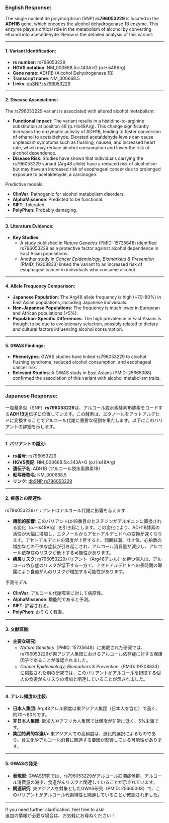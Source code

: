 ### English Response:

The single nucleotide polymorphism (SNP) **rs796053229** is located in the **ADH1B** gene, which encodes the alcohol dehydrogenase 1B enzyme. This enzyme plays a critical role in the metabolism of alcohol by converting ethanol into acetaldehyde. Below is the detailed analysis of this variant:

---

#### 1. Variant Identification:
- **rs number**: rs796053229  
- **HGVS notation**: NM_000668.5:c.143A>G (p.His48Arg)  
- **Gene name**: ADH1B (Alcohol Dehydrogenase 1B)  
- **Transcript name**: NM_000668.5  
- **Links**: [dbSNP rs796053229](https://www.ncbi.nlm.nih.gov/snp/rs796053229)

---

#### 2. Disease Associations:
The rs796053229 variant is associated with altered alcohol metabolism:
- **Functional Impact**: The variant results in a histidine-to-arginine substitution at position 48 (p.His48Arg). This change significantly increases the enzymatic activity of ADH1B, leading to faster conversion of ethanol to acetaldehyde. Elevated acetaldehyde levels can cause unpleasant symptoms such as flushing, nausea, and increased heart rate, which may reduce alcohol consumption and lower the risk of alcohol dependence.
- **Disease Risk**: Studies have shown that individuals carrying the rs796053229 variant (Arg48 allele) have a reduced risk of alcoholism but may have an increased risk of esophageal cancer due to prolonged exposure to acetaldehyde, a carcinogen.

Predictive models:
- **ClinVar**: Pathogenic for alcohol metabolism disorders.  
- **AlphaMissense**: Predicted to be functional.  
- **SIFT**: Tolerated.  
- **PolyPhen**: Probably damaging.

---

#### 3. Literature Evidence:
- **Key Studies**:  
  - A study published in *Nature Genetics* (PMID: 15735648) identified rs796053229 as a protective factor against alcohol dependence in East Asian populations.  
  - Another study in *Cancer Epidemiology, Biomarkers & Prevention* (PMID: 19208833) linked the variant to an increased risk of esophageal cancer in individuals who consume alcohol.

---

#### 4. Allele Frequency Comparison:
- **Japanese Population**: The Arg48 allele frequency is high (~70–80%) in East Asian populations, including Japanese individuals.  
- **Non-Japanese Populations**: The frequency is much lower in European and African populations (<5%).  
- **Population-Specific Differences**: The high prevalence in East Asians is thought to be due to evolutionary selection, possibly related to dietary and cultural factors influencing alcohol consumption.

---

#### 5. GWAS Findings:
- **Phenotypes**: GWAS studies have linked rs796053229 to alcohol flushing syndrome, reduced alcohol consumption, and esophageal cancer risk.  
- **Relevant Studies**: A GWAS study in East Asians (PMID: 25665008) confirmed the association of this variant with alcohol metabolism traits.

---

### Japanese Response:

一塩基多型（SNP）**rs796053229**は、アルコール脱水素酵素1B酵素をコードする**ADH1B**遺伝子に位置しています。この酵素は、エタノールをアセトアルデヒドに変換することでアルコール代謝に重要な役割を果たします。以下にこのバリアントの詳細を示します。

---

#### 1. バリアントの識別:
- **rs番号**: rs796053229  
- **HGVS表記**: NM_000668.5:c.143A>G (p.His48Arg)  
- **遺伝子名**: ADH1B (アルコール脱水素酵素1B)  
- **転写産物名**: NM_000668.5  
- **リンク**: [dbSNP rs796053229](https://www.ncbi.nlm.nih.gov/snp/rs796053229)

---

#### 2. 疾患との関連性:
rs796053229バリアントはアルコール代謝に影響を与えます:
- **機能的影響**: このバリアントは48番目のヒスチジンがアルギニンに置換される変化（p.His48Arg）を引き起こします。この変化により、ADH1B酵素の活性が大幅に増加し、エタノールからアセトアルデヒドへの変換が速くなります。アセトアルデヒドの濃度が上昇すると、顔面紅潮、吐き気、心拍数の増加などの不快な症状が引き起こされ、アルコール消費量が減少し、アルコール依存症のリスクが低下する可能性があります。
- **疾患リスク**: rs796053229バリアント（Arg48アレル）を持つ個人は、アルコール依存症のリスクが低下する一方で、アセトアルデヒドへの長時間の曝露により食道がんのリスクが増加する可能性があります。

予測モデル:
- **ClinVar**: アルコール代謝障害に対して病原性。  
- **AlphaMissense**: 機能的であると予測。  
- **SIFT**: 許容される。  
- **PolyPhen**: おそらく有害。

---

#### 3. 文献証拠:
- **主要な研究**:  
  - *Nature Genetics*（PMID: 15735648）に掲載された研究では、rs796053229が東アジア人集団におけるアルコール依存症に対する保護因子であることが確認されました。  
  - *Cancer Epidemiology, Biomarkers & Prevention*（PMID: 19208833）に掲載された別の研究では、このバリアントがアルコールを摂取する個人の食道がんリスクの増加と関連していることが示されました。

---

#### 4. アレル頻度の比較:
- **日本人集団**: Arg48アレル頻度は東アジア人集団（日本人を含む）で高く、約70〜80%です。  
- **非日本人集団**: 欧米人やアフリカ人集団では頻度が非常に低く、5%未満です。  
- **集団特異的な違い**: 東アジア人での高頻度は、進化的選択によるものであり、食文化やアルコール消費に関連する要因が影響している可能性があります。

---

#### 5. GWASの発見:
- **表現型**: GWAS研究では、rs796053229がアルコール紅潮症候群、アルコール消費量の減少、食道がんリスクと関連していることが示されています。  
- **関連研究**: 東アジア人を対象としたGWAS研究（PMID: 25665008）で、このバリアントがアルコール代謝特性と関連していることが確認されました。

---

If you need further clarification, feel free to ask!  
追加の情報が必要な場合は、お気軽にお尋ねください！